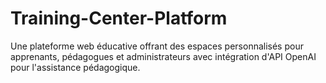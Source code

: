 # Training-Center-Platform
Une plateforme web éducative offrant des espaces personnalisés pour apprenants, pédagogues et administrateurs avec intégration d'API OpenAI pour l'assistance pédagogique.
